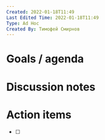 ```yaml
---
Created: 2022-01-18T11:49
Last Edited Time: 2022-01-18T11:49
Type: Ad Hoc
Created By: Тимофей Смирнов
---
```

# Goals / agenda

# Discussion notes

# Action items

- [ ]
